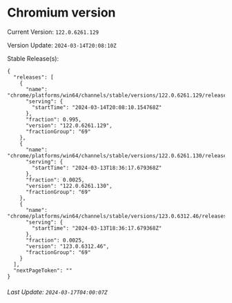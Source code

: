 # Chromium version

Current Version: `122.0.6261.129`

Version Update: `2024-03-14T20:08:10Z`

Stable Release(s):
```
{
  "releases": [
    {
      "name": "chrome/platforms/win64/channels/stable/versions/122.0.6261.129/releases/1710446890",
      "serving": {
        "startTime": "2024-03-14T20:08:10.154768Z"
      },
      "fraction": 0.995,
      "version": "122.0.6261.129",
      "fractionGroup": "69"
    },
    {
      "name": "chrome/platforms/win64/channels/stable/versions/122.0.6261.130/releases/1710354977",
      "serving": {
        "startTime": "2024-03-13T18:36:17.679368Z"
      },
      "fraction": 0.0025,
      "version": "122.0.6261.130",
      "fractionGroup": "69"
    },
    {
      "name": "chrome/platforms/win64/channels/stable/versions/123.0.6312.46/releases/1710354977",
      "serving": {
        "startTime": "2024-03-13T18:36:17.679368Z"
      },
      "fraction": 0.0025,
      "version": "123.0.6312.46",
      "fractionGroup": "69"
    }
  ],
  "nextPageToken": ""
}
```

###### Last Update: `2024-03-17T04:00:07Z`
        